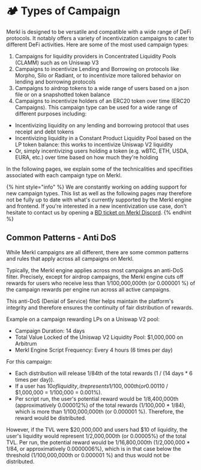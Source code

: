 # 🏕️ Types of Campaign

Merkl is designed to be versatile and compatible with a wide range of DeFi protocols. It notably offers a variety of incentivization campaigns to cater to different DeFi activities. Here are some of the most used campaign types:

1. Campaigns for liquidity providers in Concentrated Liquidity Pools (CLAMM) such as on Uniswap V3
2. Campaigns to incentivize Lending and Borrowing on protocols like Morpho, Silo or Radiant, or to incentivize more tailored behavior on lending and borrowing protocols
3. Campaigns to airdrop tokens to a wide range of users based on a json file or on a snapshotted token balance
4. Campaigns to incentivize holders of an ERC20 token over time (ERC20 Campaigns). This campaign type can be used for a wide range of different purposes including:

- Incentivizing liquidity on any lending and borrowing protocol that uses receipt and debt tokens
- Incentivizing liquidity in a Constant Product Liquidity Pool based on the LP token balance: this works to incentivize Uniswap V2 liquidity
- Or, simply incentivizing users holding a token (e.g. wBTC, ETH, USDA, EURA, etc.) over time based on how much they're holding

In the following pages, we explain some of the technicalities and specifities associated with each campaign type on Merkl.

{% hint style="info" %}
We are constantly working on adding support for new campaign types. This list as well as the following pages may therefore not be fully up to date with what's currently supported by the Merkl engine and frontend. If you're interested in a new incentivization use case, don't hesitate to contact us by opening a [BD ticket on Merkl Discord](https://www.google.com/url?q=https://discord.gg/jnYfrGxDbe&sa=D&source=docs&ust=1714726869927696&usg=AOvVaw1loOKjqz9IGEdpNjWsvrmD).
{% endhint %}

## Common Patterns - Anti DoS

While Merkl campaigns are all different, there are some common patterns and rules that apply across all campaigns on Merkl.

Typically, the Merkl engine applies across most campaigns an anti-DoS filter. Precisely, except for airdrop campaigns, the Merkl engine cuts off rewards for users who receive less than 1/100,000,000th (or 0.000001 %) of the campaign rewards per engine run across all active campaigns.

This anti-DoS (Denial of Service) filter helps maintain the platform's integrity and therefore ensures the continuity of fair distribution of rewards.

Example on a campaign rewarding LPs on a Uniswap V2 pool:

- Campaign Duration: 14 days
- Total Value Locked of the Uniswap V2 Liquidity Pool: \$1,000,000 on Arbitrum
- Merkl Engine Script Frequency: Every 4 hours (6 times per day)

For this campaign:

- Each distribution will release 1/84th of the total rewards (1 / (14 days \* 6 times per day)).
- If a user has $10 of liquidity, it represents 1/100,000th (or 0.001%) of the total TVL ($10 / \$1,000,000 = 1/100,000 = 0.001%).
- Per script run, the user's potential reward would be 1/8,400,000th (approximatively 0.000012%) of the total rewards (1/100,000 \* 1/84), which is more than 1/100,000,000th (or 0.000001 %). Therefore, the reward would be distributed.

However, if the TVL were $20,000,000 and users had $10 of liquidity, the user's liquidity would represent 1/2,000,000th (or 0.00005%) of the total TVL. Per run, the potential reward would be 1/16,800,000th (1/2,000,000 \* 1/84, or approximatively 0.0000006%), which is in that case below the threshold (1/100,000,000th or 0.000001 %) and thus would not be distributed.
